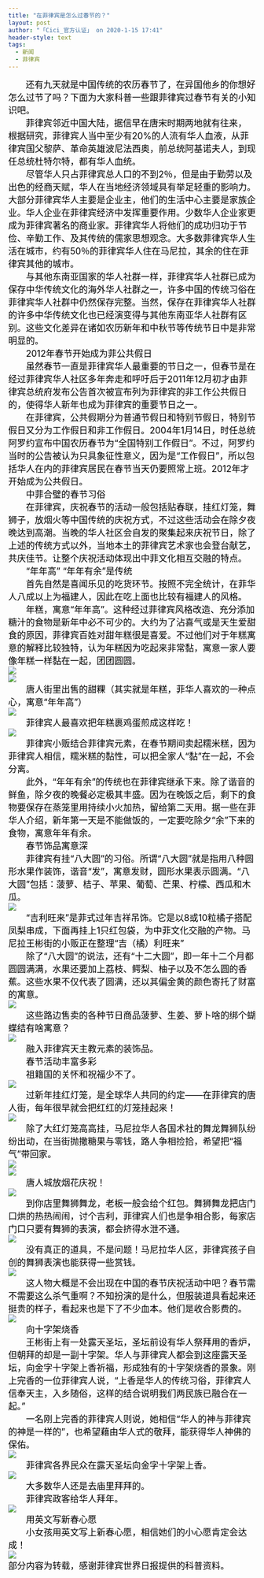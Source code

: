 ```yaml
---
title: "在菲律宾是怎么过春节的？"
layout: post
author: "「Cici_官方认证」 on 2020-1-15 17:41"
header-style: text
tags:
  - 新闻
  - 菲律宾
---
```


<head></head>
<body>
 <div align="left"> 
  <font style="color:rgb(0, 0, 0)"><font face="&amp;quot"><font style="font-size:18px">&nbsp; &nbsp;&nbsp; &nbsp; 还有九天就是中国传统的农历春节了，在异国他乡的你想好怎么过节了吗？下面为大家科普一些跟菲律宾过春节有关的小知识吧。</font></font></font> 
 </div> 
 <div align="left"> 
  <font style="color:rgb(0, 0, 0)"><font face="&amp;quot"><font style="font-size:18px">&nbsp; &nbsp;&nbsp; &nbsp; 菲律宾邻近中国大陆，据信早在唐宋时期两地就有往来， 根据研究，菲律宾人当中至少有20%的人流有华人血液，从菲律宾国父黎萨、革命英雄波尼法西奥，前总统阿基诺夫人，到现任总统杜特尔特，都有华人血统。</font></font></font> 
 </div> 
 <div align="left"> 
  <font style="color:rgb(0, 0, 0)"><font face="&amp;quot"><font style="font-size:18px">　　尽管华人只占菲律宾总人口的不到2％，但是由于勤劳以及出色的经商天赋，华人在当地经济领域具有举足轻重的影响力。大部分菲律宾华人主要是企业主，他们的生活中心主要是家族企业。华人企业在菲律宾经济中发挥重要作用。少数华人企业家更成为菲律宾著名的商业家。菲律宾华人将他们的成功归功于节俭、辛勤工作、及其传统的儒家思想观念。大多数菲律宾华人生活在城市，约有50％的菲律宾华人住在马尼拉，其余的住在菲律宾其他的城市。</font></font></font> 
 </div> 
 <div align="left"> 
  <font style="color:rgb(0, 0, 0)"><font face="&amp;quot"><font style="font-size:18px">　　与其他东南亚国家的华人社群一样，菲律宾华人社群已成为保存中华传统文化的海外华人社群之一，许多中国的传统习俗在菲律宾华人社群中仍然保存完整。当然，保存在菲律宾华人社群的许多中华传统文化也已经演变得与其他东南亚华人社群有区别。这些文化差异在诸如农历新年和中秋节等传统节日中是非常明显的。</font></font></font> 
 </div> 
 <div align="left"> 
  <font style="color:rgb(0, 0, 0)"><font face="&amp;quot"><font style="font-size:18px">　　2012年春节开始成为菲公共假日</font></font></font> 
 </div> 
 <div align="left"> 
  <font style="color:rgb(0, 0, 0)"><font face="&amp;quot"><font style="font-size:18px">　　虽然春节一直是菲律宾华人最重要的节日之一，但春节是在经过菲律宾华人社区多年奔走和呼吁后于2011年12月初才由菲律宾总统府发布公告首次被宣布列为菲律宾的非工作公共假日的，使得华人新年也成为菲律宾的重要节日之一。</font></font></font> 
 </div> 
 <div align="left"> 
  <font style="color:rgb(0, 0, 0)"><font face="&amp;quot"><font style="font-size:18px">　　在菲律宾，公共假期分为普通节假日和特别节假日，特别节假日又分为工作假日和非工作假日。2004年1月14日，时任总统阿罗约宣布中国农历春节为“全国特别工作假日”。不过，阿罗约当时的公告被认为只具象征性意义，因为是“工作假日”，所以包括华人在内的菲律宾居民在春节当天仍要照常上班。2012年才开始成为公共假日。</font></font></font> 
 </div> 
 <div align="left"> 
  <font style="color:rgb(0, 0, 0)"><font face="&amp;quot"><font style="font-size:18px">　　中菲合璧的春节习俗</font></font></font> 
 </div> 
 <div align="left"> 
  <font style="color:rgb(0, 0, 0)"><font face="&amp;quot"><font style="font-size:18px">　　在菲律宾，庆祝春节的活动一般包括贴春联，挂红灯笼，舞狮子，放烟火等中国传统的庆祝方式，不过这些活动会在除夕夜晚达到高潮。当晚的华人社区会自发的聚集起来庆祝节日，除了上述的传统方式以外，当地本土的菲律宾艺术家也会登台献艺，共庆佳节。让整个庆祝活动体现出中菲文化相互交融的特点。</font></font></font> 
 </div> 
 <div align="left"> 
  <font style="color:rgb(0, 0, 0)"><font face="&amp;quot"><font style="font-size:18px">　　“年年高” “年年有余”是传统</font></font></font> 
 </div> 
 <div align="left"> 
  <font style="color:rgb(0, 0, 0)"><font face="&amp;quot"><font style="font-size:18px">　　首先自然是喜闻乐见的吃货环节。按照不完全统计，在菲华人八成以上为福建人，因此在吃上面也比较有福建人的风格。</font></font></font> 
 </div> 
 <div align="left"> 
  <font style="color:rgb(0, 0, 0)"><font face="&amp;quot"><font style="font-size:18px">　　年糕，寓意“年年高”。这种经过菲律宾风格改造、充分添加糖汁的食物是新年中必不可少的。大约为了沾喜气或是天生爱甜食的原因，菲律宾百姓对甜年糕很是喜爱。不过他们对于年糕寓意的解释比较独特，认为年糕因为吃起来非常黏，寓意一家人要像年糕一样黏在一起，团团圆圆。</font></font></font> 
 </div> 
 <div align="left"> 
  <font style="color:rgb(0, 0, 0)"><font face="&amp;quot"><font style="font-size:18px"><img src="https://inews.gtimg.com/newsapp_bt/0/2893947776/640" onload="thumbImg(this)"></font></font></font> 
 </div> 
 <div align="left"> 
  <font style="color:rgb(0, 0, 0)"><font face="&amp;quot"><font style="font-size:18px"><img src="https://inews.gtimg.com/newsapp_bt/0/2893947782/640" onload="thumbImg(this)"></font></font></font> 
 </div> 
 <div align="left"> 
  <font style="color:rgb(0, 0, 0)"><font face="&amp;quot"><font style="font-size:18px">　　唐人街里出售的甜粿（其实就是年糕，菲华人喜欢的一种点心，寓意“年年高”）</font></font></font> 
 </div> 
 <div align="left"> 
  <font style="color:rgb(0, 0, 0)"><font face="&amp;quot"><font style="font-size:18px"><img src="https://inews.gtimg.com/newsapp_bt/0/2893947769/640" onload="thumbImg(this)"></font></font></font> 
 </div> 
 <div align="left"> 
  <font style="color:rgb(0, 0, 0)"><font face="&amp;quot"><font style="font-size:18px">　　菲律宾人最喜欢把年糕裹鸡蛋煎成这样吃！</font></font></font> 
 </div> 
 <div align="left"> 
  <font style="color:rgb(0, 0, 0)"><font face="&amp;quot"><font style="font-size:18px"><img src="https://inews.gtimg.com/newsapp_bt/0/2893947772/640" onload="thumbImg(this)"></font></font></font> 
 </div> 
 <div align="left"> 
  <font style="color:rgb(0, 0, 0)"><font face="&amp;quot"><font style="font-size:18px">　　菲律宾小贩结合菲律宾元素，在春节期间卖起糯米糕，因为菲律宾人相信，糯米糕的黏性，可以把全家人“黏”在一起，不会分离。</font></font></font> 
 </div> 
 <div align="left"> 
  <font style="color:rgb(0, 0, 0)"><font face="&amp;quot"><font style="font-size:18px">　　此外，“年年有余”的传统也在菲律宾继承下来。除了谐音的鲜鱼，除夕夜的晚餐必定极其丰盛。因为在晚饭之后，剩下的食物要保存在蒸笼里用持续小火加热，留给第二天用。据一些在菲华人介绍，新年第一天是不能做饭的，一定要吃除夕“余”下来的食物，寓意年年有余。</font></font></font> 
 </div> 
 <div align="left"> 
  <font style="color:rgb(0, 0, 0)"><font face="&amp;quot"><font style="font-size:18px">　　春节饰品寓意深</font></font></font> 
 </div> 
 <div align="left"> 
  <font style="color:rgb(0, 0, 0)"><font face="&amp;quot"><font style="font-size:18px">　　菲律宾有挂“八大圆”的习俗。所谓“八大圆”就是指用八种圆形水果作装饰，谐音“发”，寓意发财，圆形水果表示圆满。“八大圆”包括：菠萝、桔子、苹果、葡萄、芒果、柠檬、西瓜和木瓜。</font></font></font> 
 </div> 
 <div align="left"> 
  <font style="color:rgb(0, 0, 0)"><font face="&amp;quot"><font style="font-size:18px"><img src="https://inews.gtimg.com/newsapp_bt/0/2893947785/640" onload="thumbImg(this)"></font></font></font> 
 </div> 
 <div align="left"> 
  <font style="color:rgb(0, 0, 0)"><font face="&amp;quot"><font style="font-size:18px">　　“吉利旺来”是菲式过年吉祥吊饰。它是以8或10粒橘子搭配凤梨串成，下面再挂上1只红包袋，为中菲文化交融的产物。马尼拉王彬街的小贩正在整理“吉（橘）利旺来”</font></font></font> 
 </div> 
 <div align="left"> 
  <font style="color:rgb(0, 0, 0)"><font face="&amp;quot"><font style="font-size:18px">　　除了“八大圆”的说法，还有“十二大圆”，即一年十二个月都圆圆满满，水果还要加上荔枝、鳄梨、柚子以及不怎么圆的香蕉。这些水果不仅代表了圆满，还以其偏金黄的颜色寄托了财富的寓意。</font></font></font> 
 </div> 
 <div align="left"> 
  <font style="color:rgb(0, 0, 0)"><font face="&amp;quot"><font style="font-size:18px"><img src="https://inews.gtimg.com/newsapp_bt/0/2893947777/640" onload="thumbImg(this)"></font></font></font> 
 </div> 
 <div align="left"> 
  <font style="color:rgb(0, 0, 0)"><font face="&amp;quot"><font style="font-size:18px">　　这些路边售卖的各种节日商品菠萝、生姜、萝卜啥的绑个蝴蝶结有啥寓意？</font></font></font> 
 </div> 
 <div align="left"> 
  <font style="color:rgb(0, 0, 0)"><font face="&amp;quot"><font style="font-size:18px"><img src="https://inews.gtimg.com/newsapp_bt/0/2893947778/640" onload="thumbImg(this)"></font></font></font> 
 </div> 
 <div align="left"> 
  <font style="color:rgb(0, 0, 0)"><font face="&amp;quot"><font style="font-size:18px">　　融入菲律宾天主教元素的装饰品。</font></font></font> 
 </div> 
 <div align="left"> 
  <font style="color:rgb(0, 0, 0)"><font face="&amp;quot"><font style="font-size:18px">　　春节活动丰富多彩</font></font></font> 
 </div> 
 <div align="left"> 
  <font style="color:rgb(0, 0, 0)"><font face="&amp;quot"><font style="font-size:18px">　　祖籍国的关怀和祝福少不了。</font></font></font> 
 </div> 
 <div align="left"> 
  <font style="color:rgb(0, 0, 0)"><font face="&amp;quot"><font style="font-size:18px"><img src="https://inews.gtimg.com/newsapp_bt/0/2893947768/640" onload="thumbImg(this)"></font></font></font> 
 </div> 
 <div align="left"> 
  <font style="color:rgb(0, 0, 0)"><font face="&amp;quot"><font style="font-size:18px">　　过新年挂红灯笼，是全球华人共同的约定——在菲律宾的唐人街，每年很早就会把红红的灯笼挂起来！</font></font></font> 
 </div> 
 <div align="left"> 
  <font style="color:rgb(0, 0, 0)"><font face="&amp;quot"><font style="font-size:18px"><img src="https://inews.gtimg.com/newsapp_bt/0/2893947764/640" onload="thumbImg(this)"></font></font></font> 
 </div> 
 <div align="left"> 
  <font style="color:rgb(0, 0, 0)"><font face="&amp;quot"><font style="font-size:18px">　　除了大红灯笼高高挂，马尼拉华人各国术社的舞龙舞狮队纷纷出动，在当街抛撒糖果与零钱，路人争相捡拾，希望把“福气”带回家。</font></font></font> 
 </div> 
 <div align="left"> 
  <font style="color:rgb(0, 0, 0)"><font face="&amp;quot"><font style="font-size:18px"><img src="https://inews.gtimg.com/newsapp_bt/0/2893947771/640" onload="thumbImg(this)"></font></font></font> 
 </div> 
 <div align="left"> 
  <font style="color:rgb(0, 0, 0)"><font face="&amp;quot"><font style="font-size:18px"><img src="https://inews.gtimg.com/newsapp_bt/0/2893947765/640" onload="thumbImg(this)"></font></font></font> 
 </div> 
 <div align="left"> 
  <font style="color:rgb(0, 0, 0)"><font face="&amp;quot"><font style="font-size:18px">　　唐人城放烟花庆祝！</font></font></font> 
 </div> 
 <div align="left"> 
  <font style="color:rgb(0, 0, 0)"><font face="&amp;quot"><font style="font-size:18px"><img src="https://inews.gtimg.com/newsapp_bt/0/2893947780/640" onload="thumbImg(this)"></font></font></font> 
 </div> 
 <div align="left"> 
  <font style="color:rgb(0, 0, 0)"><font face="&amp;quot"><font style="font-size:18px">　　到你店里舞狮舞龙，老板一般会给个红包。舞狮舞龙把店门口烘的热热闹闹，讨个吉利，菲律宾人们也是争相合影，每家店门口只要有舞狮的表演，都会挤得水泄不通。</font></font></font> 
 </div> 
 <div align="left"> 
  <font style="color:rgb(0, 0, 0)"><font face="&amp;quot"><font style="font-size:18px"><img src="https://inews.gtimg.com/newsapp_bt/0/2893947766/640" onload="thumbImg(this)"></font></font></font> 
 </div> 
 <div align="left"> 
  <font style="color:rgb(0, 0, 0)"><font face="&amp;quot"><font style="font-size:18px">　　没有真正的道具，不是问题！马尼拉华人区，菲律宾孩子自创的舞狮表演也能获得一些赏钱。</font></font></font> 
 </div> 
 <div align="left"> 
  <font style="color:rgb(0, 0, 0)"><font face="&amp;quot"><font style="font-size:18px"><img src="https://inews.gtimg.com/newsapp_bt/0/2893947763/640" onload="thumbImg(this)"></font></font></font> 
 </div> 
 <div align="left"> 
  <font style="color:rgb(0, 0, 0)"><font face="&amp;quot"><font style="font-size:18px">　　这人物大概是不会出现在中国的春节庆祝活动中吧？春节需不需要这么杀气重啊？不知扮演的是什么，但服装道具看起来还挺贵的样子，看起来也是下了不少血本。他们是收合影费的。</font></font></font> 
 </div> 
 <div align="left"> 
  <font style="color:rgb(0, 0, 0)"><font face="&amp;quot"><font style="font-size:18px"><img src="https://inews.gtimg.com/newsapp_bt/0/2893947807/640" onload="thumbImg(this)"></font></font></font> 
 </div> 
 <div align="left"> 
  <font style="color:rgb(0, 0, 0)"><font face="&amp;quot"><font style="font-size:18px">　　向十字架烧香</font></font></font> 
 </div> 
 <div align="left"> 
  <font style="color:rgb(0, 0, 0)"><font face="&amp;quot"><font style="font-size:18px">　　王彬街上有一处露天圣坛，圣坛前设有华人祭拜用的香炉，但朝拜的却是一副十字架。华人与菲律宾人都会到这座露天圣坛，向金字十字架上香祈福，形成独有的十字架烧香的景象。刚上完香的一位菲律宾人说，“上香是华人的传统习俗，菲律宾人信奉天主，入乡随俗，这样的结合说明我们两民族已融合在一起。”</font></font></font> 
 </div> 
 <div align="left"> 
  <font style="color:rgb(0, 0, 0)"><font face="&amp;quot"><font style="font-size:18px">　　一名刚上完香的菲律宾人则说，她相信“华人的神与菲律宾的神是一样的”，也希望藉由华人式的敬拜，能获得华人神佛的保佑。</font></font></font> 
 </div> 
 <div align="left"> 
  <font style="color:rgb(0, 0, 0)"><font face="&amp;quot"><font style="font-size:18px"><img src="https://inews.gtimg.com/newsapp_bt/0/2893947767/640" onload="thumbImg(this)"></font></font></font> 
 </div> 
 <div align="left"> 
  <font style="color:rgb(0, 0, 0)"><font face="&amp;quot"><font style="font-size:18px">　　菲律宾各界民众在露天圣坛向金字十字架上香。</font></font></font> 
 </div> 
 <div align="left"> 
  <font style="color:rgb(0, 0, 0)"><font face="&amp;quot"><font style="font-size:18px"><img src="https://inews.gtimg.com/newsapp_bt/0/2893947774/640" onload="thumbImg(this)"></font></font></font> 
 </div> 
 <div align="left"> 
  <font style="color:rgb(0, 0, 0)"><font face="&amp;quot"><font style="font-size:18px">　　大多数华人还是去庙里拜拜的。</font></font></font> 
 </div> 
 <div align="left"> 
  <font style="color:rgb(0, 0, 0)"><font face="&amp;quot"><font style="font-size:18px">　　菲律宾政客给华人拜年。</font></font></font> 
 </div> 
 <div align="left"> 
  <font style="color:rgb(0, 0, 0)"><font face="&amp;quot"><font style="font-size:18px"><img src="https://inews.gtimg.com/newsapp_bt/0/2893947808/640" onload="thumbImg(this)"></font></font></font> 
 </div> 
 <div align="left"> 
  <font style="color:rgb(0, 0, 0)"><font face="&amp;quot"><font style="font-size:18px">　　用英文写新春心愿</font></font></font> 
 </div> 
 <div align="left"> 
  <font style="color:rgb(0, 0, 0)"><font face="&amp;quot"><font style="font-size:18px">　　小女孩用英文写上新春心愿，相信她们的小心愿肯定会达成！</font></font></font> 
 </div> 
 <div align="left"> 
  <font style="color:rgb(0, 0, 0)"><font face="&amp;quot"><font style="font-size:18px"><img src="https://inews.gtimg.com/newsapp_bt/0/2893947770/640" onload="thumbImg(this)"></font></font></font> 
 </div> 
 <div align="left"> 
  <font style="color:rgb(0, 0, 0)"><font face="&amp;quot"><font style="font-size:18px">部分内容为转载，感谢菲律宾世界日报提供的科普资料。</font></font></font> 
 </div>
 <br> 
 <br>
</body>


